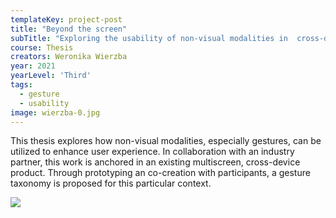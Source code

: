 ```yaml
---
templateKey: project-post
title: "Beyond the screen"
subTitle: "Exploring the usability of non-visual modalities in  cross-device systems"
course: Thesis
creators: Weronika Wierzba
year: 2021
yearLevel: 'Third'
tags:
  - gesture
  - usability
image: wierzba-0.jpg
---
```


This thesis explores how non-visual modalities, especially gestures, can be utilized to enhance user experience. In collaboration with an industry partner, this work is anchored in an existing multiscreen, cross-device product. Through prototyping an co-creation with participants, a gesture taxonomy is proposed for this particular context. 

![](images/wierzba-0.jpg)

<MauVideo id="0_61nbc0ai" />
